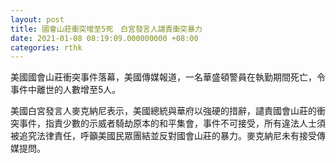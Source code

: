 ```yaml
---
layout: post
title: 國會山莊衝突增至5死　白宮發言人譴責衝突暴力
date: 2021-01-08 08:19:09.000000000 +08:00
categories: rthk
---
```


美國國會山莊衝突事件落幕，美國傳媒報道，一名華盛頓警員在執勤期間死亡，令事件中離世的人數增至5人。

美國白宮發言人麥克納尼表示，美國總統與華府以強硬的措辭，譴責國會山莊的衝突事件，指責少數的示威者騎劫原本的和平集會，事件不可接受，所有違法人士須被追究法律責任，呼籲美國民眾團結並反對國會山莊的暴力。麥克納尼未有接受傳媒提問。

